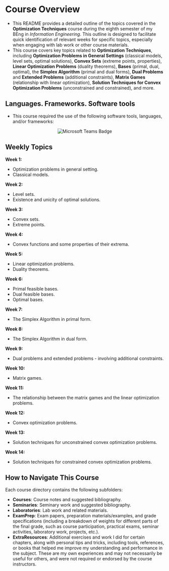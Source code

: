 # Course Overview

- This README provides a detailed outline of the topics covered in the **Optimization Techniques** course during the eighth semester of my BEng in _Information Engineering_. This outline is designed to facilitate quick identification of relevant weeks for specific topics, especially when engaging with lab work or other course materials.
- This course covers key topics related to **Optimization Techniques**, including **Optimization Problems in General Settings** (classical models, level sets, optimal solutions), **Convex Sets** (extreme points, properties), **Linear Optimization Problems** (duality theorems), **Bases** (primal, dual, optimal), the **Simplex Algorithm** (primal and dual forms), **Dual Problems** and **Extended Problems** (additional constraints), **Matrix Games** (relationship with linear optimization), **Solution Techniques for Convex Optimization Problems** (unconstrained and constrained), and more.

## Languages. Frameworks. Software tools

- This course required the use of the following software tools, languages, and/or frameworks:

<div align="center">
  
<p>
  <img alt="Microsoft Teams Badge" src="https://img.shields.io/badge/Microsoft Teams-%23626EAF?style=for-the-badge&logo=microsoftteams&logoColor=white">
</p>
  
</div>

## Weekly Topics

**Week 1:** 
- Optimization problems in general setting.
- Classical models.

**Week 2:** 
- Level sets.
- Existence and unicity of optimal solutions.

**Week 3:**
- Convex sets.
- Extreme points.

**Week 4:**
- Convex functions and some properties of their extrema.

**Week 5:**
- Linear optimization problems.
- Duality theorems.

**Week 6:**
- Primal feasible bases.
- Dual feasible bases.
- Optimal bases.

**Week 7:**
- The Simplex Algorithm in primal form. 

**Week 8:**
- The Simplex Algorithm in dual form.
  
**Week 9:**
- Dual problems and extended problems - involving additional constraints.

**Week 10:**
- Matrix games.

**Week 11:**
- The relationship between the matrix games and the linear optimization problems.

**Week 12:**
- Convex optimization problems. 

**Week 13:**
- Solution techniques for unconstrained convex optimization problems.

**Week 14:**
- Solution techniques for constrained convex optimization problems.

## How to Navigate This Course

Each course directory contains the following subfolders:

- **Courses**: Course notes and suggested bibliography.
- **Seminaries**: Seminary work and suggested bibliography.
- **Laboratories**: Lab work and related materials.
- **ExamPrep**: Exam papers, preparation materials/examples, and grade specifications (including a breakdown of weights for different parts of the final grade, such as course participation, practical exams, seminar activities, laboratory work, projects, etc.).
- **ExtraResources**: Additional exercises and work I did for certain chapters, along with personal tips and tricks, including tools, references, or books that helped me improve my understanding and performance in the subject. These are my own experiences and may not necessarily be useful for others, and were not required or endorsed by the course instructors.
